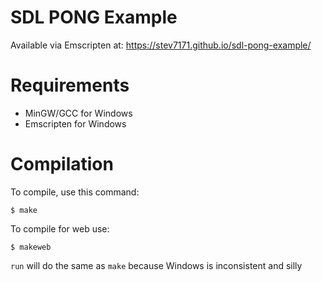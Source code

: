 # SDL PONG Example
Available via Emscripten at: https://stev7171.github.io/sdl-pong-example/

# Requirements
- MinGW/GCC for Windows
- Emscripten for Windows

# Compilation
To compile, use this command:
```
$ make
```

To compile for web use:
```
$ makeweb
```
`run` will do the same as `make` because Windows is inconsistent and silly    
